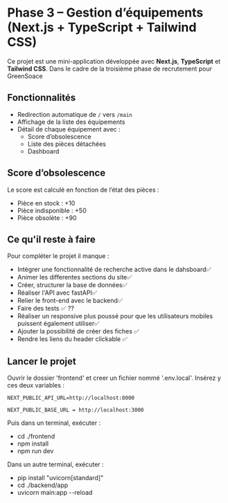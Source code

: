 # Phase 3 – Gestion d’équipements (Next.js + TypeScript + Tailwind CSS)

Ce projet est une mini-application développée avec **Next.js**, **TypeScript** et **Tailwind CSS**. Dans le cadre de la troisième phase de recrutement pour GreenSoace

##  Fonctionnalités

-  Redirection automatique de `/` vers `/main`
-  Affichage de la liste des équipements
-  Détail de chaque équipement avec :
    - Score d’obsolescence
    - Liste des pièces détachées
    - Dashboard 

## Score d’obsolescence

Le score est calculé en fonction de l’état des pièces :
- Pièce en stock : +10
- Pièce indisponible : +50
- Pièce obsolète : +90

## Ce qu'il reste à faire 
Pour compléter le projet il manque :
 - Intégrer une fonctionnalité de recherche active dans le dahsboard✅
 - Animer les differentes sections du site✅
 - Créer, structurer la base de données✅
 - Réaliser l'API avec fastAPI✅
 - Relier le front-end avec le backend✅
 - Faire des tests ✅ ??
 - Réaliser un responsive plus poussé pour que les utilisateurs mobiles puissent également utiliser✅
 - Ajouter la possibilité de créer des fiches ✅
 - Rendre les liens du header clickable ✅
 
##  Lancer le projet

Ouvrir le dossier 'frontend' et creer un fichier nommé '.env.local'. Insérez y ces deux variables :

    NEXT_PUBLIC_API_URL=http://localhost:8000

    NEXT_PUBLIC_BASE_URL = http://localhost:3000

Puis dans un terminal, exécuter :
- cd ./frontend
- npm install
- npm run dev

Dans un autre terminal, exécuter :
- pip install "uvicorn[standard]" 
- cd ./backend/app
- uvicorn main:app --reload
